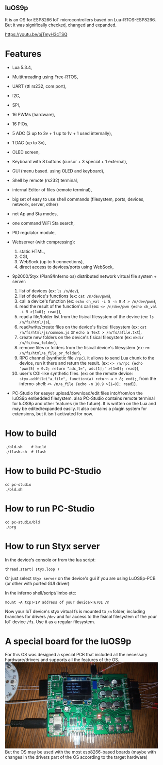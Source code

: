luOS9p
------

It is an OS for ESP8266 IoT microcontrollers based on Lua-RTOS-ESP8266. But it was significally checked, changed and expanded.

https://youtu.be/ojTmyH3cTSQ

Features
========
* Lua 5.3.4,
* Multithreading using Free-RTOS,
* UART (ttl rs232, com port),
* I2C,
* SPI,
* 16 PWMs (hardware),
* 16 PIOs,
* 5 ADC (3 up to 3v + 1 up to 1v + 1 used internally),
* 1 DAC (up to 3v),
* OLED screen,
* Keyboard with 8 buttons (cursor + 3 special + 1 external),
* GUI (menu based. using OLED and keyboard),
* Shell by remote (rs232) terminal,
* internal Editor of files (remote terminal),
* big set of easy to use shell commands (filesystem, ports, devices, network, server, other)
* net Ap and Sta modes,
* one command WiFi Sta search,
* PID regulator module,

* Webserver (with compressing):
  1. static HTML,
  1. CGI,
  1. WebSock (up to 5 connections),
  1. direct access to devices/ports using WebSock,

* 9p2000/Styx (Plan9/Inferno os) distributed network virtual file system + server:
  1. list of devices (ex: `ls /n/dev`),
  1. list of device's functions (ex: `cat /n/dev/pwm`),
  1. call a device's function (ex: `echo ch_val -i 5 -n 0.4 > /n/dev/pwm`),
  1. read the result of the function's call (ex: `<> /n/dev/pwm {echo ch_val -i 5 >[1=0]; read}`),
  1. read a file/folder list from the fisical filesystem of the device (ex: `ls /n/fs/html/js`),
  1. read/write/create files on the device's fisical filesystem (ex: `cat /n/fs/html/js/common.js` or `echo a Text > /n/fs/afile.txt`),
  1. create new folders on the device's fisical filesystem (ex: `mkdir /n/fs/new_folder`),
  1. remove files or folders from the fisical device's filesystem (ex: `rm /n/fs/html/a_file_or_folder`),
  1. RPC channel (synthetic file `/rpc`). it allows to send Lua chunk to the device, run it there and return the result. (ex: `<> /n/rpc {echo 'pwm[5] = 0.2; return "adc_1=", adc[1];' >[1=0]; read}`),
  1. user's CGI-like synthetic files. (ex: on the remote device: `styx.addfile("a_file", function(a) return a + 8; end);`, from the inferno-shell: `<> /n/a_file {echo -n 10.9 >[1=0]; read}`).

* PC-Studio for easyer upload/download/edit files into/from/on the luOS9p embedded filesystem. also PC-Studio contains remote terminal for luOS9p and other features (in the future). It is written on the Lua and may be edited/expanded easily. It also contains a plugin system for extensions, but it isn't activated for now.


How to build
============
```
./bld.sh    # build
./flash.sh  # flash
```

How to build PC-Studio
======================
```
cd pc-studio
./bld.sh
```

How to run PC-Studio
====================
```
cd pc-studio/bld
./prg
```

How to run Styx server
======================
In the device's console or from the lua script:
```
thread.start( styx.loop )
```
Or just select `Styx server` on the device's gui if you are using LuOS9p-PCB (or other with ported GUI driver)

In the inferno shell/script/limbo etc:
```
mount -A tcp!<IP address of your device>!6701 /n
```
Now your IoT device's styx virtual fs is mounted to `/n` folder, including branches for drivers `/dev` and for access to the fisical filesystem of the your IoT device `/fs`. Use it as a regular filesystem.


A special board for the luOS9p
==============================
For this OS was designed a special PCB that included all the necessary hardware/drivers and supports all the features of the OS.
![LuOS9p-PCB](doku/PCB-LuOS9p.jpg)
But the OS may be used with the most esp8266-based boards (maybe with changes in the drivers part of the OS according to the target hardware)
